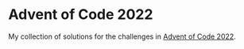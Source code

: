 # Advent of Code 2022

My collection of solutions for the challenges in [Advent of Code 2022](https://adventofcode.com/2022).
